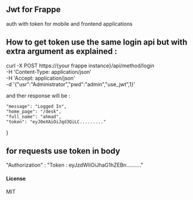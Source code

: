 ## Jwt for Frappe

auth with token for mobile and frontend applications 
## How to get token use the same login api but with extra argument as explained :
curl -X POST https://{your frappe instance}/api/method/login \
     -H 'Content-Type: application/json' \
     -H 'Accept: application/json' \
     -d '{"usr":"Administrator","pwd":"admin","use_jwt",1}'

and ther response will be :

    "message": "Logged In",
    "home_page": "/desk",
    "full_name": "ahmad",
    "token": "eyJ0eXAiOiJqd3QiLC........."
}
## for requests use token in body 
"Authorization" : "Token : eyJzdWIiOiJhaG1hZEBn.........."


#### License

MIT
